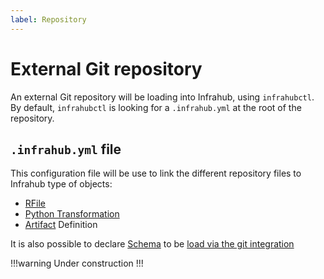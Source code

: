 ```yaml
---
label: Repository
---
```

# External Git repository

An external Git repository will be loading into Infrahub, using `infrahubctl`. By default, `infrahubctl` is looking for a `.infrahub.yml` at the root of the repository.

## `.infrahub.yml` file

This configuration file will be use to link the different repository files to Infrahub type of objects:

- [RFile](/topics/transformation#rendered-file-jinja2-plugin)
- [Python Transformation](/topics/transformation#transformpython-python-plugin)
- [Artifact](/topics/artifact) Definition

It is also possible to declare [Schema](/topics/schema) to be [load via the git integration](/guides/schema)

!!!warning
Under construction
!!!
